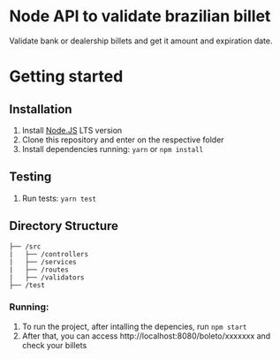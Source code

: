 # Node API to validate brazilian billet

Validate bank or dealership billets and get it amount and expiration date.

# Getting started

## Installation

1. Install [Node.JS](https://nodejs.org/en/) LTS version
3. Clone this repository and enter on the respective folder
4. Install dependencies running: `yarn` or `npm install`

## Testing

1. Run tests: `yarn test`

## Directory Structure

```
├── /src
|   ├── /controllers
|   ├── /services
|   ├── /routes
|   ├── /validators
├── /test
```

### Running:

1. To run the project, after intalling the depencies, run `npm start`
2. After that, you can access http://localhost:8080/boleto/xxxxxxx and check your billets
